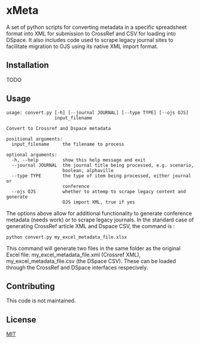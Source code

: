 # xMeta

A set of python scripts for converting metadata in a specific spreadsheet format into XML for submission to CrossRef and CSV for loading into DSpace. It also includes code used to scrape legacy journal sites to facilitate migration to OJS using its native XML import format.

## Installation
TODO

## Usage


```
usage: convert.py [-h] [--journal JOURNAL] [--type TYPE] [--ojs OJS]
                  input_filename

Convert to Crossref and Dspace metadata

positional arguments:
  input_filename     the filename to process

optional arguments:
  -h, --help         show this help message and exit
  --journal JOURNAL  the journal title being processed, e.g. scenario,
                     boolean, alphaville
  --type TYPE        the type of item being processed, either journal or
                     conference
  --ojs OJS          whether to attemp to scrape legacy content and generate
                     OJS import XML, true if yes
```

The options above allow for additional functionality to generate conference metadata (needs work) or to scrape legacy journals. In the standard case of generating CrossRef article XML and Dspace CSV, the command is :
```
python convert.py my_excel_metadata_file.xlsx
```

This command will generate two files in the same folder as the original Excel file: my_excel_metadata_file.xml (Crossref XML), my_excel_metadata_file.csv (the DSpace CSV). These can be loaded through the CrossRef and DSpace interfaces respecively. 

## Contributing
This code is not maintained. 

## License
[MIT](https://choosealicense.com/licenses/mit/)